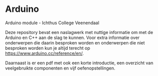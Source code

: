 # Arduino
Arduino module - Ichthus College Veenendaal

Deze repository bevat een naslagwerk met nuttige informatie om met de Arduino en C++ aan de slag te kunnen. Voor extra informatie over onderwerpen die daarin besproken worden en onderwerpen die niet besproken worden kun je altijd terecht op https://www.arduino.cc/reference/en/.

Daarnaast is er een pdf met ook een korte introductie, een overzicht van veelgebruikte componenten en vijf oefenopstellingen.
